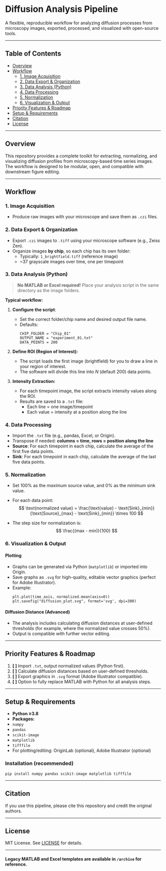 # Diffusion Analysis Pipeline

A flexible, reproducible workflow for analyzing diffusion processes from microscopy images, exported, processed, and visualized with open-source tools.

---

## Table of Contents

- [Overview](#overview)
- [Workflow](#workflow)
  - [1. Image Acquisition](#1-image-acquisition)
  - [2. Data Export & Organization](#2-data-export--organization)
  - [3. Data Analysis (Python)](#3-data-analysis-python)
  - [4. Data Processing](#4-data-processing)
  - [5. Normalization](#5-normalization)
  - [6. Visualization & Output](#6-visualization--output)
- [Priority Features & Roadmap](#priority-features--roadmap)
- [Setup & Requirements](#setup--requirements)
- [Citation](#citation)
- [License](#license)

---

## Overview

This repository provides a complete toolkit for extracting, normalizing, and visualizing diffusion profiles from microscopy-based time series images. The workflow is designed to be modular, open, and compatible with downstream figure editing.

---

## Workflow

### 1. Image Acquisition

- Produce raw images with your microscope and save them as `.czi` files.

### 2. Data Export & Organization

- Export `.czi` images to `.tiff` using your microscope software (e.g., Zeiss Zen).
- Organize images **by chip**, so each chip has its own folder:
  - Typically: `1_brightfield.tiff` (reference image)
  - ~37 grayscale images over time, one per timepoint

### 3. Data Analysis (Python)

> **No MATLAB or Excel required!**
> Place your analysis script in the same directory as the image folders.

**Typical workflow:**

1. **Configure the script**:
   - Set the correct folder/chip name and desired output file name.
   - Defaults:
     ```
     CHIP_FOLDER = "Chip_01"
     OUTPUT_NAME = "experiment_01.txt"
     DATA_POINTS = 200
     ```

2. **Define ROI (Region of Interest):**
   - The script loads the first image (brightfield) for you to draw a line in your region of interest.
   - The software will divide this line into *N* (default 200) data points.

3. **Intensity Extraction:**
   - For each timepoint image, the script extracts intensity values along the ROI.
   - Results are saved to a `.txt` file:
     - Each line = one image/timepoint
     - Each value = intensity at a position along the line

### 4. Data Processing

- Import the `.txt` file (e.g., pandas, Excel, or Origin).
- Transpose if needed: **columns = time, rows = position along the line**
- **Source**: For each timepoint in each chip, calculate the average of the first five data points.
- **Sink**: For each timepoint in each chip, calculate the average of the last five data points.

### 5. Normalization

- Set 100% as the *maximum* source value, and 0% as the *minimum* sink value.
- For each data point:
    $$
    \text{normalized value} = \frac{\text{value} - \text{Sink}_{min}}{\text{Source}_{max} - \text{Sink}_{min}} \times 100
    $$

- The step size for normalization is:
    $$
    \frac{(max - min)}{100}
    $$

### 6. Visualization & Output

#### Plotting

- Graphs can be generated via Python (`matplotlib`) or imported into Origin.
- Save graphs as `.svg` for high-quality, editable vector graphics (perfect for Adobe Illustrator).
- Example:
    ```
    plt.plot(time_axis, normalized.mean(axis=0))
    plt.savefig("diffusion_plot.svg", format='svg', dpi=300)
    ```

#### Diffusion Distance (Advanced)

- The analysis includes calculating diffusion distances at user-defined thresholds (for example, where the normalized value crosses 50%).
- Output is compatible with further vector editing.

---

## Priority Features & Roadmap

1. **[ ]** Import `.txt`, output normalized values (Python first).
2. **[ ]** Calculate diffusion distances based on user-defined thresholds.
3. **[ ]** Export graphics in `.svg` format (Adobe Illustrator compatible).
4. **[ ]** Option to fully replace MATLAB with Python for all analysis steps.

---

## Setup & Requirements

- **Python ≥3.8**
- **Packages:**
- `numpy`
- `pandas`
- `scikit-image`
- `matplotlib`
- `tifffile`
- For plotting/editing: OriginLab (optional), Adobe Illustrator (optional)

### Installation (recommended)
```
pip install numpy pandas scikit-image matplotlib tifffile
```

---

## Citation

If you use this pipeline, please cite this repository and credit the original authors.

---

## License

MIT License. See [LICENSE](LICENSE) for details.

---

#### Legacy MATLAB and Excel templates are available in `/archive` for reference.
